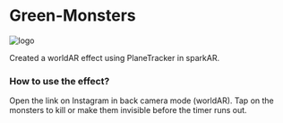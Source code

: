 # Green-Monsters

![logo](https://user-images.githubusercontent.com/54657980/92522115-f07df400-f23b-11ea-8b05-0ed58656e1df.png)

Created a worldAR effect using PlaneTracker in sparkAR. 

### How to use the effect?
Open the link on Instagram in back camera mode (worldAR). Tap on the monsters to kill or make them invisible before the timer runs out. 


